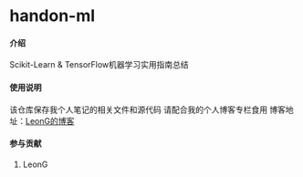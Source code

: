 # handon-ml


#### 介绍

Scikit-Learn &amp; TensorFlow机器学习实用指南总结


#### 使用说明

该仓库保存我个人笔记的相关文件和源代码
请配合我的个人博客专栏食用
博客地址：[LeonG的博客](https://blog.csdn.net/disILLL)

#### 参与贡献

1.  LeonG
